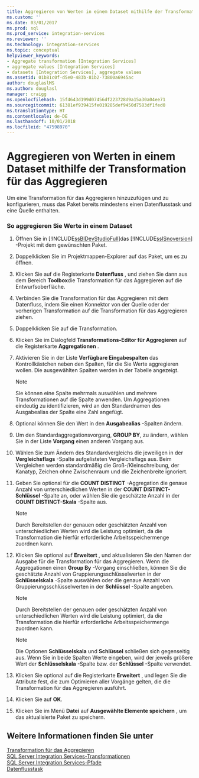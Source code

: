 ```yaml
---
title: Aggregieren von Werten in einem Dataset mithilfe der Transformation für das Aggregieren | Microsoft-Dokumentation
ms.custom: ''
ms.date: 03/01/2017
ms.prod: sql
ms.prod_service: integration-services
ms.reviewer: ''
ms.technology: integration-services
ms.topic: conceptual
helpviewer_keywords:
- Aggregate transformation [Integration Services]
- aggregate values [Integration Services]
- datasets [Integration Services], aggregate values
ms.assetid: 01b81c0f-d5e0-483b-81b2-73800a6945ac
author: douglaslMS
ms.author: douglasl
manager: craigg
ms.openlocfilehash: 15f4643d199d07456df223728d9a15a30a04ee71
ms.sourcegitcommit: 61381ef939415fe019285def9450d7583df1fed0
ms.translationtype: HT
ms.contentlocale: de-DE
ms.lasthandoff: 10/01/2018
ms.locfileid: "47598970"
---
```

# <a name="aggregate-values-in-a-dataset-by-using-the-aggregate-transformation"></a>Aggregieren von Werten in einem Dataset mithilfe der Transformation für das Aggregieren
  Um eine Transformation für das Aggregieren hinzuzufügen und zu konfigurieren, muss das Paket bereits mindestens einen Datenflusstask und eine Quelle enthalten.  
  
### <a name="to-aggregate-values-in-a-dataset"></a>So aggregieren Sie Werte in einem Dataset  
  
1.  Öffnen Sie in [!INCLUDE[ssBIDevStudioFull](../../../includes/ssbidevstudiofull-md.md)]das [!INCLUDE[ssISnoversion](../../../includes/ssisnoversion-md.md)] -Projekt mit dem gewünschten Paket.  
  
2.  Doppelklicken Sie im Projektmappen-Explorer auf das Paket, um es zu öffnen.  
  
3.  Klicken Sie auf die Registerkarte **Datenfluss** , und ziehen Sie dann aus dem Bereich **Toolbox**die Transformation für das Aggregieren auf die Entwurfsoberfläche.  
  
4.  Verbinden Sie die Transformation für das Aggregieren mit dem Datenfluss, indem Sie einen Konnektor von der Quelle oder der vorherigen Transformation auf die Transformation für das Aggregieren ziehen.  
  
5.  Doppelklicken Sie auf die Transformation.  
  
6.  Klicken Sie im Dialogfeld **Transformations-Editor für Aggregieren** auf die Registerkarte **Aggregationen** .  
  
7.  Aktivieren Sie in der Liste **Verfügbare Eingabespalten** das Kontrollkästchen neben den Spalten, für die Sie Werte aggregieren wollen. Die ausgewählten Spalten werden in der Tabelle angezeigt.  
  
    > [!NOTE]  
    >  Sie können eine Spalte mehrmals auswählen und mehrere Transformationen auf die Spalte anwenden. Um Aggregationen eindeutig zu identifizieren, wird an den Standardnamen des Ausgabealias der Spalte eine Zahl angefügt.  
  
8.  Optional können Sie den Wert in den **Ausgabealias** -Spalten ändern.  
  
9. Um den Standardaggregationsvorgang, **GROUP BY**, zu ändern, wählen Sie in der Liste **Vorgang** einen anderen Vorgang aus.  
  
10. Wählen Sie zum Ändern des Standardvergleichs die jeweiligen in der **Vergleichsflags** -Spalte aufgelisteten Vergleichsflags aus. Beim Vergleichen werden standardmäßig die Groß-/Kleinschreibung, der Kanatyp, Zeichen ohne Zwischenraum und die Zeichenbreite ignoriert.  
  
11. Geben Sie optional für die **COUNT DISTINCT** -Aggregation die genaue Anzahl von unterschiedlichen Werten in der **COUNT DISTINCT-Schlüssel** -Spalte an, oder wählen Sie die geschätzte Anzahl in der **COUNT DISTINCT-Skala** -Spalte aus.  
  
    > [!NOTE]  
    >  Durch Bereitstellen der genauen oder geschätzten Anzahl von unterschiedlichen Werten wird die Leistung optimiert, da die Transformation die hierfür erforderliche Arbeitsspeichermenge zuordnen kann.  
  
12. Klicken Sie optional auf **Erweitert** , und aktualisieren Sie den Namen der Ausgabe für die Transformation für das Aggregieren. Wenn die Aggregationen einen **Group By** -Vorgang einschließen, können Sie die geschätzte Anzahl von Gruppierungsschlüsselwerten in der **Schlüsselskala** -Spalte auswählen oder die genaue Anzahl von Gruppierungsschlüsselwerten in der **Schlüssel** -Spalte angeben.  
  
    > [!NOTE]  
    >  Durch Bereitstellen der genauen oder geschätzten Anzahl von unterschiedlichen Werten wird die Leistung optimiert, da die Transformation die hierfür erforderliche Arbeitsspeichermenge zuordnen kann.  
  
    > [!NOTE]  
    >  Die Optionen **Schlüsselskala** und **Schlüssel** schließen sich gegenseitig aus. Wenn Sie in beide Spalten Werte eingeben, wird der jeweils größere Wert der **Schlüsselskala** -Spalte bzw. der **Schlüssel** -Spalte verwendet.  
  
13. Klicken Sie optional auf die Registerkarte **Erweitert** , und legen Sie die Attribute fest, die zum Optimieren aller Vorgänge gelten, die die Transformation für das Aggregieren ausführt.  
  
14. Klicken Sie auf **OK**.  
  
15. Klicken Sie im Menü **Datei** auf **Ausgewählte Elemente speichern** , um das aktualisierte Paket zu speichern.  
  
## <a name="see-also"></a>Weitere Informationen finden Sie unter  
 [Transformation für das Aggregieren](../../../integration-services/data-flow/transformations/aggregate-transformation.md)   
 [SQL Server Integration Services-Transformationen](../../../integration-services/data-flow/transformations/integration-services-transformations.md)   
 [SQL Server Integration Services-Pfade](../../../integration-services/data-flow/integration-services-paths.md)   
 [Datenflusstask](../../../integration-services/control-flow/data-flow-task.md)  
  
  
